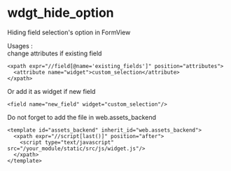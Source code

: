 # wdgt_hide_option
Hiding field selection's option in FormView


Usages :  
change attributes if existing field
```
<xpath expr="//field[@name='existing_fields']" position="attributes">
  <attribute name="widget">custom_selection</attribute>
</xpath>
```

Or add it as widget if new field  
```
<field name="new_field" widget="custom_selection"/>
```

Do not forget to add the file in web.assets_backend  
```
<template id="assets_backend" inherit_id="web.assets_backend">
  <xpath expr="//script[last()]" position="after">
    <script type="text/javascript" src="/your_module/static/src/js/widget.js"/>
  </xpath>
</template>
```
